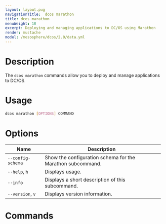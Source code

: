 ```yaml
---
layout: layout.pug
navigationTitle:  dcos marathon
title: dcos marathon
menuWeight: 10
excerpt: Deploying and managing applications to DC/OS using Marathon
render: mustache
model: /mesosphere/dcos/2.0/data.yml
---
```


# Description

The `dcos marathon` commands allow you to deploy and manage applications to DC/OS.

# Usage

```bash
dcos marathon [OPTIONS] COMMAND
```

# Options

| Name |  Description |
|---------|-------------|
| `--config-schema`   |   Show the configuration schema for the Marathon subcommand. |
| `--help`, `h`   | Displays usage. |
| `--info`   |   Displays a short description of this subcommand. |
| `--version`, `v`   |  Displays version information. |


# Commands 
